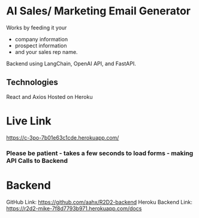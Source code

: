 # AI Sales/ Marketing Email Generator

Works by feeding it your 
- company information
- prospect information
- and your sales rep name.

Backend using LangChain, OpenAI API, and FastAPI.

## Technologies
React and Axios
Hosted on Heroku

# Live Link
https://c-3po-7b01e63c1cde.herokuapp.com/
### Please be patient - takes a few seconds to load forms - making API Calls to Backend

# Backend
GitHub Link: https://github.com/aahx/R2D2-backend
Heroku Backend Link: https://r2d2-mike-7f8d7793b971.herokuapp.com/docs

